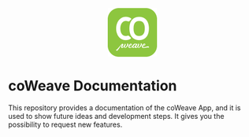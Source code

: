 <center><img src="icon.png" width="100px"></center>

# coWeave Documentation
This repository provides a documentation of the coWeave App, and it is used to show future ideas and development steps. It gives you the possibility to request new features.
